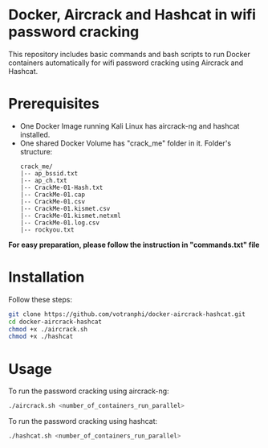 # Docker, Aircrack and Hashcat in wifi password cracking
This repository includes basic commands and bash scripts to run Docker containers automatically for wifi password cracking using Aircrack and Hashcat.

# Prerequisites
- One Docker Image running Kali Linux has aircrack-ng and hashcat installed.
- One shared Docker Volume has "crack_me" folder in it. Folder's structure:
    ```
    crack_me/
    |-- ap_bssid.txt
    |-- ap_ch.txt
    |-- CrackMe-01-Hash.txt
    |-- CrackMe-01.cap
    |-- CrackMe-01.csv
    |-- CrackMe-01.kismet.csv
    |-- CrackMe-01.kismet.netxml
    |-- CrackMe-01.log.csv
    |-- rockyou.txt
    ```
**For easy preparation, please follow the instruction in "commands.txt" file**

# Installation
Follow these steps:
```bash
git clone https://github.com/votranphi/docker-aircrack-hashcat.git
cd docker-aircrack-hashcat
chmod +x ./aircrack.sh
chmod +x ./hashcat
```

# Usage
To run the password cracking using aircrack-ng:
```bash
./aircrack.sh <number_of_containers_run_parallel>
```
To run the password cracking using hashcat:
```bash
./hashcat.sh <number_of_containers_run_parallel>
```
